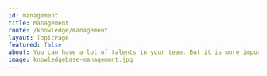 ```yaml
---
id: management
title: Management
route: /knowledge/management
layout: TopicPage
featured: false
about: You can have a lot of talents in your team. But it is more important how you manage them. Management resources are here to help. 
image: knowledgebase-management.jpg
---
```

